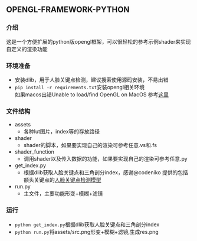 ## OPENGL-FRAMEWORK-PYTHON
### 介绍
这是一个方便扩展的python版opengl框架，可以很轻松的参考示例shader来实现自定义的渲染功能
### 环境准备
- 安装dlib，用于人脸关键点检测，建议搜索使用源码安装，不易出错
- `pip install -r requirements.txt`安装opengl相关环境<br>
如果macos出错Unable to load/find OpenGL on MacOS 参考[这里](https://github.com/PixarAnimationStudios/USD/issues/1372)
### 文件结构
- assets
  - 各种lut图片，index等的存放路径
- shader
  - shader的脚本，如果要实现自己的渲染可参考任意.vs和.fs
- shader_function
  - 调用shader以及传入数据的功能，如果要实现自己的渲染可参考任意.py
- get_index.py
  - 根据dlib获取人脸关键点和三角剖分index，感谢@codeniko 提供的包括额头关键点的[人脸关键点检测模型](https://github.com/codeniko/shape_predictor_81_face_landmarks)
- run.py
  - 主文件，主要功能形变+模糊+滤镜
### 运行
- `python get_index.py`根据dlib获取人脸关键点和三角剖分index
- `python run.py`将assets/src.png形变+模糊+滤镜,生成res.png

